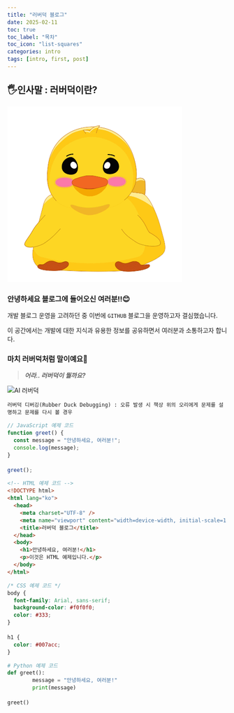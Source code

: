 ```yaml
---
title: "러버덕 블로그"
date: 2025-02-11
toc: true
toc_label: "목차"
toc_icon: "list-squares"
categories: intro
tags: [intro, first, post]
---
```


## 🖐️인사말 : 러버덕이란?

![main](/assets/images/rubberDuck.png)

### 안녕하세요 블로그에 들어오신 여러분!!😊

개발 블로그 운영을 고려하던 중 이번에 `GITHUB` 블로그을 운영하고자 결심했습니다.

이 공간에서는 개발에 대한 지식과 유용한 정보를 공유하면서 여러분과 소통하고자 합니다.

### 마치 러버덕처럼 말이예요🦆

> **_어라.. 러버덕이 뭘까요?_**

![AI 러버덕](https://deokgi-park.github.io/assets/images/loverDeok.jpg)

```
러버덕 디버깅(Rubber Duck Debugging) : 오류 발생 시 책상 위의 오리에게 문제를 설명하고 문제를 다시 볼 경우
```

```javascript
// JavaScript 예제 코드
function greet() {
  const message = "안녕하세요, 여러분!";
  console.log(message);
}

greet();
```

```html
<!-- HTML 예제 코드 -->
<!DOCTYPE html>
<html lang="ko">
  <head>
    <meta charset="UTF-8" />
    <meta name="viewport" content="width=device-width, initial-scale=1.0" />
    <title>러버덕 블로그</title>
  </head>
  <body>
    <h1>안녕하세요, 여러분!</h1>
    <p>이것은 HTML 예제입니다.</p>
  </body>
</html>
```

```css
/* CSS 예제 코드 */
body {
  font-family: Arial, sans-serif;
  background-color: #f0f0f0;
  color: #333;
}

h1 {
  color: #007acc;
}
```

```python
# Python 예제 코드
def greet():
        message = "안녕하세요, 여러분!"
        print(message)

greet()
```
